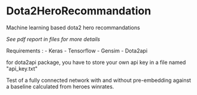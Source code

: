 # Dota2HeroRecommandation

Machine learning based dota2 hero recommandations

*See pdf report in files for more details*

Requirements :
	- Keras
	- Tensorflow
	- Gensim
	- Dota2api

for dota2api package, you have to store your own api key in a file named "api_key.txt"

Test of a fully connected network with and without pre-embedding against a baseline calculated from heroes winrates.
